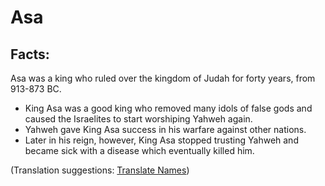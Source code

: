 # Asa #

## Facts: ##

Asa was a king who ruled over the kingdom of Judah for forty years, from 913-873 BC.

* King Asa was a good king who removed many idols of false gods and caused the Israelites to start worshiping Yahweh again.
* Yahweh gave King Asa success in his warfare against other nations.
* Later in his reign, however, King Asa stopped trusting Yahweh and became sick with a disease which eventually killed him.

(Translation suggestions: [Translate Names](https://git.door43.org/Door43/en-ta-translate-vol1/src/master/content/translate_names.md))

## 